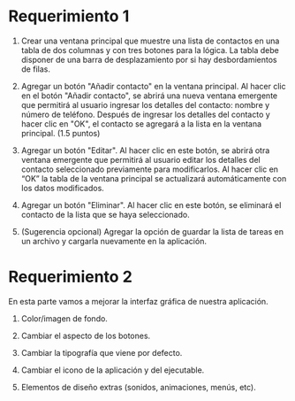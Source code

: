 # Requerimiento 1

1.  Crear una ventana principal que muestre una lista de contactos en una tabla
    de dos columnas y con tres botones para la lógica. La tabla debe disponer
    de una barra de desplazamiento por si hay desbordamientos de filas.

2.  Agregar un botón "Añadir contacto" en la ventana principal. Al hacer clic en
    el botón "Añadir contacto", se abrirá una nueva ventana emergente que
    permitirá al usuario ingresar los detalles del contacto: nombre y número
    de teléfono. Después de ingresar los detalles del contacto y hacer clic en
    "OK", el contacto se agregará a la lista en la ventana principal. (1.5 puntos)

3.  Agregar un botón "Editar". Al hacer clic en este botón, se abrirá otra ventana
    emergente que permitirá al usuario editar los detalles del contacto
    seleccionado previamente para modificarlos. Al hacer clic en “OK” la tabla
    de la ventana principal se actualizará automáticamente con los datos
    modificados. 

4.  Agregar un botón "Eliminar". Al hacer clic en este botón, se eliminará el
    contacto de la lista que se haya seleccionado.

5.  (Sugerencia opcional) Agregar la opción de guardar la lista de tareas en un
    archivo y cargarla nuevamente en la aplicación.

# Requerimiento 2

En esta parte vamos a mejorar la interfaz gráfica de nuestra aplicación.

1. Color/imagen de fondo. 

2. Cambiar el aspecto de los botones. 

3. Cambiar la tipografía que viene por defecto.

4. Cambiar el icono de la aplicación y del ejecutable.

5. Elementos de diseño extras (sonidos, animaciones, menús, etc).


